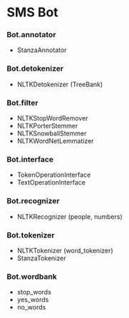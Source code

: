 # SMS Bot

### Bot.annotator

- StanzaAnnotator

### Bot.detokenizer

- NLTKDetokenizer (TreeBank)

### Bot.filter

- NLTKStopWordRemover
- NLTKPorterStemmer
- NLTKSnowballStemmer
- NLTKWordNetLemmatizer

### Bot.interface

- TokenOperationInterface
- TextOperationInterface

### Bot.recognizer

- NLTKRecognizer (people, numbers)

### Bot.tokenizer

- NLTKTokenizer (word_tokenizer)
- StanzaTokenizer

### Bot.wordbank

- stop_words
- yes_words
- no_words
